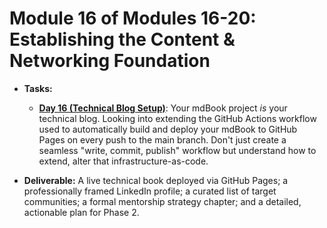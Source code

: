 # **Module 16 of Modules 16-20: Establishing the Content & Networking Foundation**

* **Tasks:**  

  * [**Day 16 (Technical Blog Setup)**](./nested/015.md): Your mdBook project *is* your technical blog. Looking into extending the GitHub Actions workflow used to automatically build and deploy your mdBook to GitHub Pages on every push to the main branch. Don't just create a seamless "write, commit, publish" workflow but understand how to extend, alter that infrastructure-as-code.  
  
* **Deliverable:** A live technical book deployed via GitHub Pages; a professionally framed LinkedIn profile; a curated list of target communities; a formal mentorship strategy chapter; and a detailed, actionable plan for Phase 2\.
